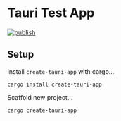 # Tauri Test App

[![publish](https://github.com/jbend/tauri-test/actions/workflows/main.yml/badge.svg)](https://github.com/jbend/tauri-test/actions/workflows/main.yml)

## Setup

Install `create-tauri-app` with cargo...

```shell
cargo install create-tauri-app
```

Scaffold new project...

```shell
cargo create-tauri-app
```


